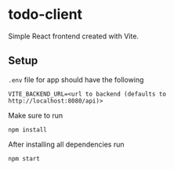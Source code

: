 # todo-client

Simple React frontend created with Vite.

## Setup

`.env` file for app should have the following

```
VITE_BACKEND_URL=<url to backend (defaults to http://localhost:8080/api)>
```

Make sure to run

```
npm install
```

After installing all dependencies run

```
npm start
```